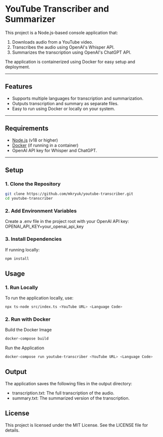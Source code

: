 # YouTube Transcriber and Summarizer

This project is a Node.js-based console application that:

1. Downloads audio from a YouTube video.
2. Transcribes the audio using OpenAI's Whisper API.
3. Summarizes the transcription using OpenAI's ChatGPT API.

The application is containerized using Docker for easy setup and deployment.

---

## Features

- Supports multiple languages for transcription and summarization.
- Outputs transcription and summary as separate files.
- Easy to run using Docker or locally on your system.

---

## Requirements

- [Node.js](https://nodejs.org/) (v18 or higher)
- [Docker](https://www.docker.com/) (if running in a container)
- OpenAI API key for Whisper and ChatGPT.

---

## Setup

### 1. Clone the Repository

```bash
git clone https://github.com/mkryuk/youtube-transcriber.git
cd youtube-transcriber
```

### 2. Add Environment Variables

Create a .env file in the project root with your OpenAI API key:
OPENAI_API_KEY=your_openai_api_key

### 3. Install Dependencies

If running locally:

```bash
npm install
```

## Usage

### 1. Run Locally

To run the application locally, use:

```bash
npx ts-node src/index.ts <YouTube URL> <Language Code>
```

### 2. Run with Docker

Build the Docker Image

```bash
docker-compose build
```

Run the Application

```bash
docker-compose run youtube-transcriber <YouTube URL> <Language Code>
```

## Output

The application saves the following files in the output directory:

- transcription.txt: The full transcription of the audio.
- summary.txt: The summarized version of the transcription.

## License

This project is licensed under the MIT License. See the LICENSE file for details.
